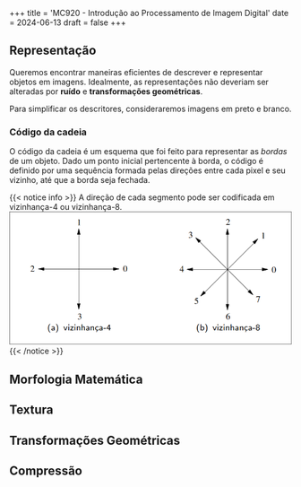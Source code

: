 +++
title = 'MC920 - Introdução ao Processamento de Imagem Digital'
date = 2024-06-13
draft = false
+++

## Representação
Queremos encontrar maneiras eficientes de descrever e representar objetos em imagens.
Idealmente, as representações não deveriam ser alteradas por **ruído** e **transformações geométricas**.

Para simplificar os descritores, consideraremos imagens em preto e branco.

### Código da cadeia

O código da cadeia é um esquema que foi feito para representar as *bordas* de um objeto.
Dado um ponto inicial pertencente à borda, o código é definido por uma sequência formada pelas direções entre cada pixel e seu vizinho, até que a borda seja fechada.

{{< notice info >}}
A direção de cada segmento pode ser codificada em vizinhança-4 ou vizinhança-8.
![<imagem>](neighboring.png)
{{< /notice >}}

## Morfologia Matemática

## Textura

## Transformações Geométricas

## Compressão
